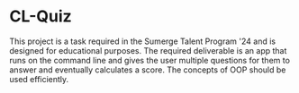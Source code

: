 # CL-Quiz
This project is a task required in the Sumerge Talent Program '24 and is designed for educational purposes. The required deliverable is an app that runs on the command line and gives the user multiple questions for them to answer and eventually calculates a score. The concepts of OOP should be used efficiently.
